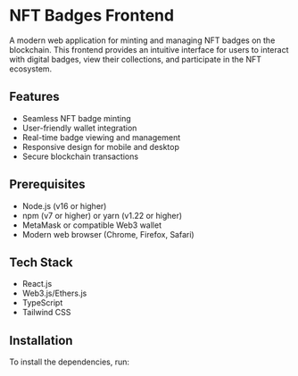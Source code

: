 # NFT Badges Frontend

A modern web application for minting and managing NFT badges on the blockchain. This frontend provides an intuitive interface for users to interact with digital badges, view their collections, and participate in the NFT ecosystem.

## Features

- Seamless NFT badge minting
- User-friendly wallet integration
- Real-time badge viewing and management
- Responsive design for mobile and desktop
- Secure blockchain transactions

## Prerequisites

- Node.js (v16 or higher)
- npm (v7 or higher) or yarn (v1.22 or higher)
- MetaMask or compatible Web3 wallet
- Modern web browser (Chrome, Firefox, Safari)

## Tech Stack

- React.js
- Web3.js/Ethers.js
- TypeScript
- Tailwind CSS

## Installation

To install the dependencies, run:
